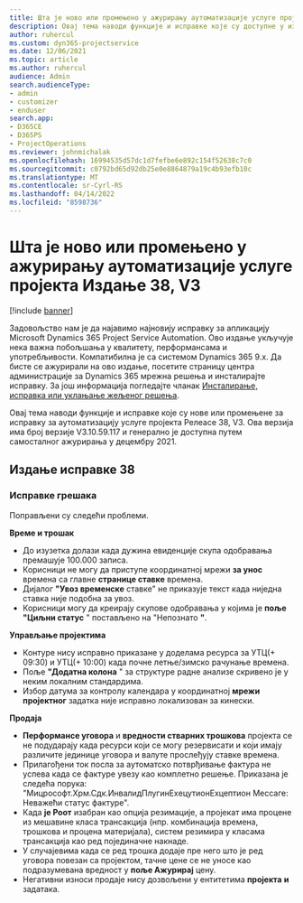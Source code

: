 ```yaml
---
title: Шта је ново или промењено у ажурирању аутоматизације услуге пројекта Издање 38, V3
description: Овај тема наводи функције и исправке које су доступне у издању Microsoft Dynamics 365 Project Service Automation Упдате Релеасе 38, V3.
author: ruhercul
ms.custom: dyn365-projectservice
ms.date: 12/06/2021
ms.topic: article
ms.author: ruhercul
audience: Admin
search.audienceType:
- admin
- customizer
- enduser
search.app:
- D365CE
- D365PS
- ProjectOperations
ms.reviewer: johnmichalak
ms.openlocfilehash: 16994535d57dc1d7fefbe6e892c154f52638c7c0
ms.sourcegitcommit: c0792bd65d92db25e0e8864879a19c4b93efb10c
ms.translationtype: MT
ms.contentlocale: sr-Cyrl-RS
ms.lasthandoff: 04/14/2022
ms.locfileid: "8598736"
---
```

# <a name="whats-new-or-changed-in-project-service-automation-update-release-38-v3"></a>Шта је ново или промењено у ажурирању аутоматизације услуге пројекта Издање 38, V3

[!include [banner](../includes/psa-now-project-operations.md)]

Задовољство нам је да најавимо најновију исправку за апликацију Microsoft Dynamics 365 Project Service Automation. Ово издање укључује нека важна побољшања у квалитету, перформансама и употребљивости. Компатибилна је са системом Dynamics 365 9.x. Да бисте се ажурирали на ово издање, посетите страницу центра администрације за Dynamics 365 мрежна решења и инсталирајте исправку. За још информација погледајте чланак [Инсталирање, исправка или уклањање жељеног решења](/power-platform/admin/install-remove-preferred-solution).

Овај тема наводи функције и исправке које су нове или промењене за исправку за аутоматизацију услуге пројекта Релеасе 38, V3. Ова верзија има број верзије V3.10.59.117 и генерално је доступна путем самосталног ажурирања у децембру 2021.

## <a name="update-release-38"></a>Издање исправке 38

### <a name="bug-fixes"></a>Исправке грешака

Поправљени су следећи проблеми.

**Време и трошак**

- До изузетка долази када дужина евиденције скупа одобравања премашује 100.000 записа.
- Корисници не могу да приступе координатној мрежи **за унос** времена са главне **странице ставке** времена.
- Дијалог **"Увоз временске** ставке" не приказује текст када ниједна ставка није подобна за увоз.
- Корисници могу да креирају скупове одобравања у којима је **поље "Циљни статус** " постављено на "Непознато **"**.

**Управљање пројектима**

- Контуре нису исправно приказане у доделама ресурса за УТЦ(+ 09:30) и УТЦ(+ 10:00) када почне летње/зимско рачунање времена.
- Поље **"Додатна колона** " за структуре радне анализе скривено је у неким локалним стандардима.
- Избор датума за контролу календара у координатној **мрежи пројектног** задатка није исправно локализован за кинески.

**Продаја**

- **Перформансе уговора** и **вредности стварних трошкова** пројекта се не подударају када ресурси који се могу резервисати и који имају различите јединице уговора и валуте прослеђују ставке времена.
- Прилагођени ток посла за аутоматско потврђивање фактура не успева када се фактуре увезу као комплетно решење. Приказана је следећа порука: "Мицрософт.Xрм.Сдк.ИнвалидПлугинЕxецутионЕxцептион Мессаге: Неважећи статус фактуре".
- Када **је Роот** изабран као опција резимације, а пројекат има процене из мешавине класа трансакција (нпр. комбинација времена, трошкова и процена материјала), систем резимира у класама трансакција као ред појединачне накнаде.
- У случајевима када се ред трошка додаје пре него што је ред уговора повезан са пројектом, тачне цене се не уносе као подразумевана вредност у **поље Ажурирај** цену.
- Негативни износи продаје нису дозвољени у ентитетима **пројекта** **и** задатака.
